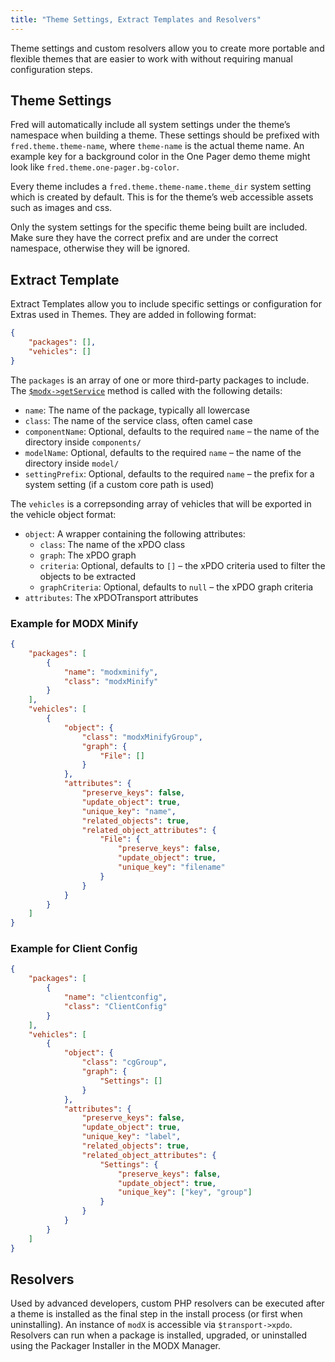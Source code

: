 ```yaml
---
title: "Theme Settings, Extract Templates and Resolvers"
---
```


Theme settings and custom resolvers allow you to create more portable and flexible themes that are easier to work with without requiring manual configuration steps.

## Theme Settings

Fred will automatically include all system settings under the theme’s namespace when building a theme. These settings should be prefixed with `fred.theme.theme-name`, where `theme-name` is the actual theme name. An example key for a background color in the One Pager demo theme might look like `fred.theme.one-pager.bg-color`.

Every theme includes a `fred.theme.theme-name.theme_dir` system setting which is created by default. This is for the theme’s web accessible assets such as images and css.

Only the system settings for the specific theme being built are included. Make sure they have the correct prefix and are under the correct namespace, otherwise they will be ignored.

## Extract Template

Extract Templates allow you to include specific settings or configuration for Extras used in Themes. They are added in following format:

```json
{
    "packages": [],
    "vehicles": []
}
```

The `packages` is an array of one or more third-party packages to include. The [`$modx->getService`](https://github.com/modxcms/xpdo/blob/2.x/xpdo/xpdo.class.php#L1224) method is called with the following details:

-   `name`: The name of the package, typically all lowercase
-   `class`: The name of the service class, often camel case
-   `componentName`: Optional, defaults to the required `name` – the name of the directory inside `components/`
-   `modelName`: Optional, defaults to the required `name` – the name of the directory inside `model/`
-   `settingPrefix`: Optional, defaults to the required `name` – the prefix for a system setting (if a custom core path is used)

The `vehicles` is a correpsonding array of vehicles that will be exported in the vehicle object format:

-   `object`: A wrapper containing the following attributes:
    -   `class`: The name of the xPDO class
    -   `graph`: The xPDO graph
    -   `criteria`: Optional, defaults to `[]` – the xPDO criteria used to filter the objects to be extracted
    -   `graphCriteria`: Optional, defaults to `null` – the xPDO graph criteria
-   `attributes`: The xPDOTransport attributes

### Example for MODX Minify

```json
{
    "packages": [
        {
            "name": "modxminify",
            "class": "modxMinify"
        }
    ],
    "vehicles": [
        {
            "object": {
                "class": "modxMinifyGroup",
                "graph": {
                    "File": []
                }
            },
            "attributes": {
                "preserve_keys": false,
                "update_object": true,
                "unique_key": "name",
                "related_objects": true,
                "related_object_attributes": {
                    "File": {
                        "preserve_keys": false,
                        "update_object": true,
                        "unique_key": "filename"
                    }
                }
            }
        }
    ]
}
```

### Example for Client Config

```json
{
    "packages": [
        {
            "name": "clientconfig",
            "class": "ClientConfig"
        }
    ],
    "vehicles": [
        {
            "object": {
                "class": "cgGroup",
                "graph": {
                    "Settings": []
                }
            },
            "attributes": {
                "preserve_keys": false,
                "update_object": true,
                "unique_key": "label",
                "related_objects": true,
                "related_object_attributes": {
                    "Settings": {
                        "preserve_keys": false,
                        "update_object": true,
                        "unique_key": ["key", "group"]
                    }
                }
            }
        }
    ]
}
```

## Resolvers

Used by advanced developers, custom PHP resolvers can be executed after a theme is installed as the final step in the install process (or first when uninstalling). An instance of `modX` is accessible via `$transport->xpdo`. Resolvers can run when a package is installed, upgraded, or uninstalled using the Packager Installer in the MODX Manager.
